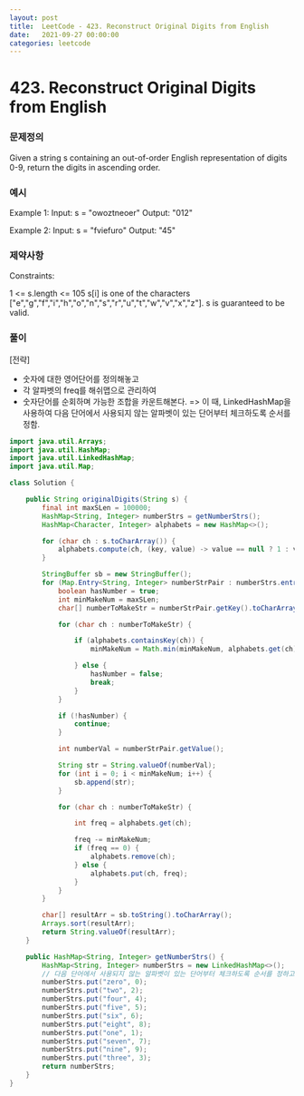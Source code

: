 ```yaml
---
layout: post
title:  LeetCode - 423. Reconstruct Original Digits from English
date:   2021-09-27 00:00:00
categories: leetcode
---
```


# 423. Reconstruct Original Digits from English

### 문제정의
Given a string s containing an out-of-order English representation of digits 0-9, return the digits in ascending order.


### 예시
Example 1:
Input: s = "owoztneoer"
Output: "012"

Example 2:
Input: s = "fviefuro"
Output: "45"
 
### 제약사항
Constraints:

1 <= s.length <= 105
s[i] is one of the characters ["e","g","f","i","h","o","n","s","r","u","t","w","v","x","z"].
s is guaranteed to be valid.

### 풀이
[전략]
- 숫자에 대한 영어단어를 정의해놓고
- 각 알파벳의 freq를 해쉬맵으로 관리하여
- 숫자단어를 순회하며 가능한 조합을 카운트해본다.
 => 이 때, LinkedHashMap을 사용하여 다음 단어에서 사용되지 않는 알파벳이 있는 단어부터 체크하도록 순서를 정함.

```java
import java.util.Arrays;
import java.util.HashMap;
import java.util.LinkedHashMap;
import java.util.Map;

class Solution {

    public String originalDigits(String s) {
        final int maxSLen = 100000;
        HashMap<String, Integer> numberStrs = getNumberStrs();
        HashMap<Character, Integer> alphabets = new HashMap<>();

        for (char ch : s.toCharArray()) {
            alphabets.compute(ch, (key, value) -> value == null ? 1 : value + 1);
        }

        StringBuffer sb = new StringBuffer();
        for (Map.Entry<String, Integer> numberStrPair : numberStrs.entrySet()) {
            boolean hasNumber = true;
            int minMakeNum = maxSLen;
            char[] numberToMakeStr = numberStrPair.getKey().toCharArray();

            for (char ch : numberToMakeStr) {

                if (alphabets.containsKey(ch)) {
                    minMakeNum = Math.min(minMakeNum, alphabets.get(ch));

                } else {
                    hasNumber = false;
                    break;
                }
            }

            if (!hasNumber) {
                continue;
            }

            int numberVal = numberStrPair.getValue();

            String str = String.valueOf(numberVal);
            for (int i = 0; i < minMakeNum; i++) {
                sb.append(str);
            }

            for (char ch : numberToMakeStr) {

                int freq = alphabets.get(ch);

                freq -= minMakeNum;
                if (freq == 0) {
                    alphabets.remove(ch);
                } else {
                    alphabets.put(ch, freq);
                }
            }
        }

        char[] resultArr = sb.toString().toCharArray();
        Arrays.sort(resultArr);
        return String.valueOf(resultArr);
    }

    public HashMap<String, Integer> getNumberStrs() {
        HashMap<String, Integer> numberStrs = new LinkedHashMap<>();
        // 다음 단어에서 사용되지 않는 알파벳이 있는 단어부터 체크하도록 순서를 정하고 LinkedHashMap 사용 
        numberStrs.put("zero", 0);
        numberStrs.put("two", 2);
        numberStrs.put("four", 4);
        numberStrs.put("five", 5);
        numberStrs.put("six", 6);
        numberStrs.put("eight", 8);
        numberStrs.put("one", 1);
        numberStrs.put("seven", 7);
        numberStrs.put("nine", 9);
        numberStrs.put("three", 3);
        return numberStrs;
    }
}
```